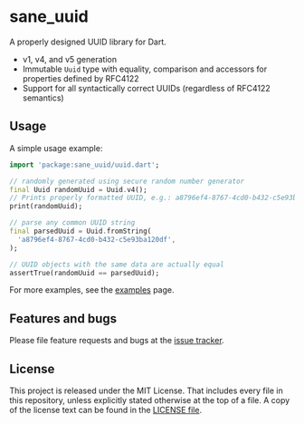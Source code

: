 # sane_uuid

A properly designed UUID library for Dart.

- v1, v4, and v5 generation
- Immutable `Uuid` type with equality, comparison and accessors for properties defined by RFC4122
- Support for all syntactically correct UUIDs (regardless of RFC4122 semantics)

## Usage

A simple usage example:

```dart
import 'package:sane_uuid/uuid.dart';

// randomly generated using secure random number generator
final Uuid randomUuid = Uuid.v4();
// Prints properly formatted UUID, e.g.: a8796ef4-8767-4cd0-b432-c5e93ba120df
print(randomUuid);

// parse any common UUID string
final parsedUuid = Uuid.fromString(
  'a8796ef4-8767-4cd0-b432-c5e93ba120df',
);

// UUID objects with the same data are actually equal
assertTrue(randomUuid == parsedUuid);
```

For more examples, see the [examples](example) page.

## Features and bugs

Please file feature requests and bugs at the [issue tracker][tracker].

[tracker]: https://github.com/BjoernPetersen/sane_uuid/issues

## License

This project is released under the MIT License. That includes every file in this repository,
unless explicitly stated otherwise at the top of a file.
A copy of the license text can be found in the [LICENSE file](LICENSE).

